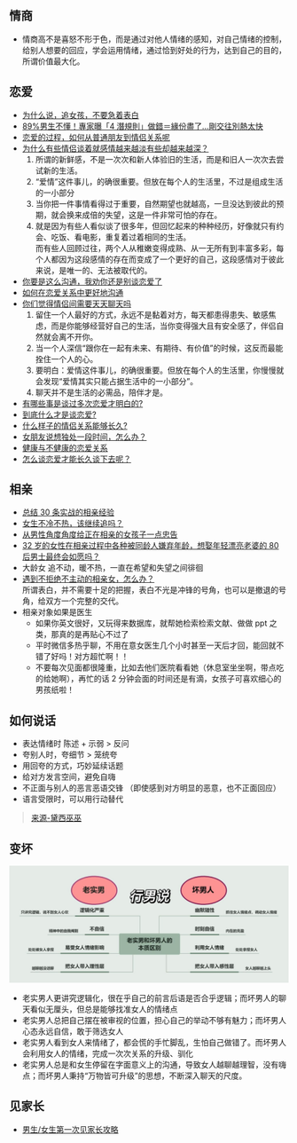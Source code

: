 ## 情商

- 情商高不是喜怒不形于色，而是通过对他人情绪的感知，对自己情绪的控制，给别人想要的回应，学会运用情绪，通过恰到好处的行为，达到自己的目的，所谓价值最大化。

## 恋爱

- [为什么说，追女孩，不要急着表白](https://zhuanlan.zhihu.com/p/97319338)
- [89%男生不懂！專家曝「4 潛規則」做錯＝緣份盡了...剛交往別熱太快](https://health.ettoday.net/news/1737637)
- [恋爱的过程，如何从普通朋友到情侣关系呢](https://www.zhihu.com/question/25316274)
- [为什么有些情侣谈着就感情越来越淡有些却越来越深？](https://www.zhihu.com/question/27713207)
  1. 所谓的新鲜感，不是一次次和新人体验旧的生活，而是和旧人一次次去尝试新的生活。
  2. “爱情”这件事儿，的确很重要。但放在每个人的生活里，不过是组成生活的一小部分
  3. 当你把一件事情看得过于重要，自然期望也就越高，一旦没达到彼此的预期，就会换来成倍的失望，这是一件非常可怕的存在。
  4. 就是因为有些人看似谈了很多年，但回忆起来的种种经历，好像就只有约会、吃饭、看电影，重复着过着相同的生活。  
     而有些人回顾过往，两个人从稚嫩变得成熟、从一无所有到丰富多彩，每个人都因为这段感情的存在而变成了一个更好的自己，这段感情对于彼此来说，是唯一的、无法被取代的。
- [你要是这么沟通，我劝你还是别谈恋爱了](http://eladies.sina.com.cn/feel/xinli/2017-11-23/0713/doc-ifynwhww5935854.shtml)
- [如何在恋爱关系中更好地沟通](https://zh.wikihow.com/在恋爱关系中更好地沟通)
- [你们觉得情侣间需要天天聊天吗](https://www.zhihu.com/question/358334962)
  1. 留住一个人最好的方式，永远不是黏着对方，每天都患得患失、敏感焦虑，而是你能够经营好自己的生活，当你变得强大且有安全感了，伴侣自然就会离不开你。
  2. 当一个人深信“跟你在一起有未来、有期待、有价值”的时候，这反而最能拴住一个人的心。
  3. 要明白：爱情这件事儿，的确很重要。但放在每个人的生活里，你慢慢就会发现“爱情其实只能占据生活中的一小部分”。
  4. 聊天并不是生活的必需品，陪伴才是。
- [有哪些事是谈过多次恋爱才明白的?](https://www.zhihu.com/question/55783301/answer/1760608018)
- [到底什么才是谈恋爱?](https://www.zhihu.com/question/383928922/answer/1747940553)
- [什么样子的情侣关系能够长久?](https://www.zhihu.com/question/435769097/answer/1662746156)
- [女朋友说想独处一段时间，怎么办？](https://www.zhihu.com/question/375759947)
- [健康与不健康的恋爱关系](https://www.ualberta.ca/media-library/ualberta/students/university-wellness-services/ccs/handouts/simplified/healthy-vs-unhealthy-relationships-sc.pdf)
- [怎么谈恋爱才能长久谈下去呢？](https://www.zhihu.com/question/30616492)

## 相亲

- [总结 30 条实战的相亲经验](https://zhuanlan.zhihu.com/p/348371236)
- [女生不冷不热，该继续追吗？](https://wukong.toutiao.com/question/6420591133583212802/)
- [从男性角度角度给正在相亲的女孩子一点忠告](https://www.douban.com/group/topic/52135387/)
- [32 岁的女性在相亲过程中各种被同龄人嫌弃年龄，想娶年轻漂亮老婆的 80 后男士最终会如愿吗？](https://www.zhihu.com/question/284720918)
- 大龄女 追不动，暖不热，一直在希望和失望之间徘徊
- [遇到不拒绝不主动的相亲女，怎么办？](https://www.zhihu.com/question/65176100/answer/417079327)  
  所谓表白，并不需要十足的把握，表白不光是冲锋的号角，也可以是撤退的号角，给双方一个完整的交代。
- 相亲对象如果是医生
  - 如果你英文很好，又玩得来数据库，就帮她检索检索文献、做做 ppt 之类，那真的是再贴心不过了
  - 平时微信多热乎聊，不用在意女医生几个小时甚至一天后才回，能回就不错了好吗！对方超忙啊！！
  - 不要每次见面都很隆重，比如去他们医院看看她（休息室坐坐啊，带点吃的给她啊），再忙的话 2 分钟会面的时间还是有滴，女孩子可喜欢细心的男孩纸啦！

## 如何说话

- 表达情绪时 陈述 + 示弱 > 反问
- 夸别人时，夸细节 > 笼统夸
- 用回夸的方式，巧妙延续话题
- 给对方发言空间，避免自嗨
- 不正面与别人的恶言恶语交锋 （即使感到对方明显的恶意，也不正面回应）
- 语言受限时，可以用行动替代

> [来源-黛西巫巫](https://www.zhihu.com/people/dxww)

## 变坏

![老实男人和坏男人最本质的区别](../images/boring_and_bad.jpeg ":size=1000")

- 老实男人更讲究逻辑化，很在乎自己的前言后语是否合乎逻辑；而坏男人的聊天看似无厘头，但总是能够找准女人的情绪点
- 老实男人总把自己摆在被审视的位置，担心自己的举动不够有魅力；而坏男人心态永远自信，敢于筛选女人
- 老实男人看到女人来情绪了，都会慌的手忙脚乱，生怕自己做错了。而坏男人会利用女人的情绪，完成一次次关系的升级、驯化
- 老实男人总是和女生停留在字面意义上的沟通，导致女人越聊越理智，没有嗨点；而坏男人秉持“万物皆可升级”的思想，不断深入聊天的尺度。

## 见家长

- [男生/女生第一次见家长攻略](https://zhuanlan.zhihu.com/p/60971387)
